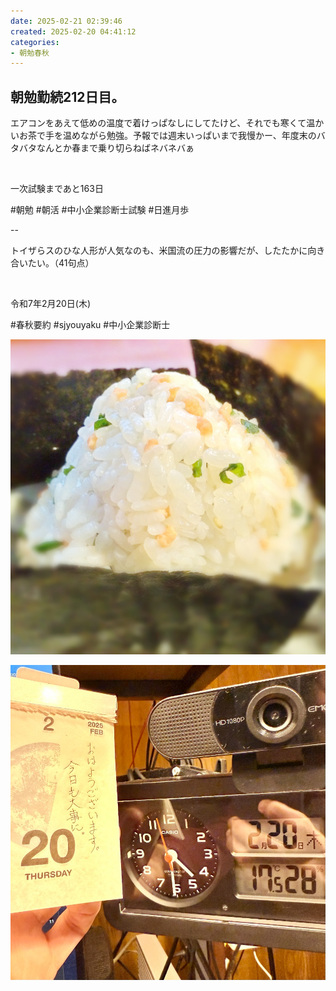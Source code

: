 ```yaml
---
date: 2025-02-21 02:39:46
created: 2025-02-20 04:41:12
categories:
- 朝勉春秋
---
```


## 朝勉勤続212日目。

エアコンをあえて低めの温度で着けっぱなしにしてたけど、それでも寒くて温かいお茶で手を温めながら勉強。予報では週末いっぱいまで我慢かー、年度末のバタバタなんとか春まで乗り切らねばネバネバぁ

<br>

一次試験まであと163日

#朝勉 #朝活 #中小企業診断士試験 #日進月歩

  

\--

トイザらスのひな人形が人気なのも、米国流の圧力の影響だが、したたかに向き合いたい。（41句点）

<br>

令和7年2月20日(木)

#春秋要約 #sjyouyaku #中小企業診断士

![](Files/IMG_5978.JPG)  

![](Files/IMG_1095.jpeg)